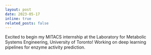 ```yaml
---
layout: post
date: 2023-05-17
inline: true
related_posts: false
---
```


Excited to begin my MITACS internship at the Laboratory for Metabolic Systems Engineering, University of Toronto! Working on deep learning pipelines for enzyme activity prediction.
